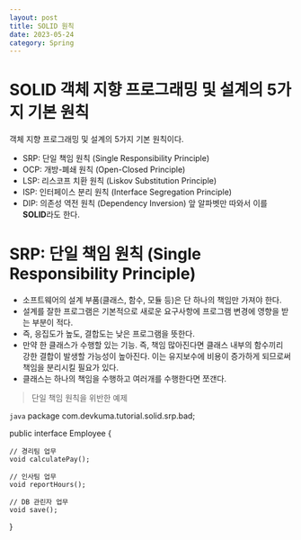 ```yaml
---
layout: post
title: SOLID 원칙
date: 2023-05-24
category: Spring
---
```


SOLID 객체 지향 프로그래밍 및 설계의 5가지 기본 원칙
==============


객체 지향 프로그래밍 및 설계의 5가지 기본 원칙이다.

* SRP: 단일 책임 원칙 (Single Responsibility Principle)
* OCP: 개방-폐쇄 원칙 (Open-Closed Principle)
* LSP: 리스코프 치환 원칙 (Liskov Substitution Principle)
* ISP: 인터페이스 분리 원칙 (Interface Segregation Principle)
* DIP: 의존성 역전 원칙 (Dependency Inversion)
앞 알파벳만 따와서 이를 **SOLID**라도 한다.

# SRP: 단일 책임 원칙 (Single Responsibility Principle) 

* 소프트웨어의 설계 부품(클래스, 함수, 모듈 등)은 단 하나의 책임만 가져야 한다.
* 설계를 잘한 프로그램은 기본적으로 새로운 요구사항에 프로그램 변경에 영향을 받는 부분이 적다.
* 즉, 응집도가 높도, 결합도는 낮은 프로그램을 뜻한다.
* 만약 한 클래스가 수행할 있는 기능. 즉, 책임 많아진다면 클래스 내부의 함수끼리 강한 결합이 발생할 가능성이 높아진다. 이는 유지보수에 비용이 증가하게 되므로써 책임을 분리시킬 필요가 있다.
* 클래스는 하나의 책임을 수행하고 여러개를 수행한다면 쪼갠다.

> 단일 책임 원칙을 위반한 예제

```java```
package com.devkuma.tutorial.solid.srp.bad;

public interface Employee {

    // 경리팀 업무
    void calculatePay();

    // 인사팀 업무
    void reportHours();

    // DB 관린자 업무
    void save();
}

